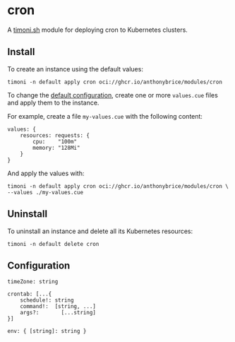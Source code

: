 # cron

A [timoni.sh](http://timoni.sh) module for deploying cron to Kubernetes clusters.

## Install

To create an instance using the default values:

```shell
timoni -n default apply cron oci://ghcr.io/anthonybrice/modules/cron
```

To change the [default configuration](#configuration),
create one or more `values.cue` files and apply them to the instance.

For example, create a file `my-values.cue` with the following content:

```cue
values: {
	resources: requests: {
		cpu:    "100m"
		memory: "128Mi"
	}
}
```

And apply the values with:

```shell
timoni -n default apply cron oci://ghcr.io/anthonybrice/modules/cron \
--values ./my-values.cue
```

## Uninstall

To uninstall an instance and delete all its Kubernetes resources:

```shell
timoni -n default delete cron
```

## Configuration

```
timeZone: string

crontab: [...{
	schedule!: string
	command!:  [string, ...]
	args?:		 [...string]
}]

env: { [string]: string }
```
